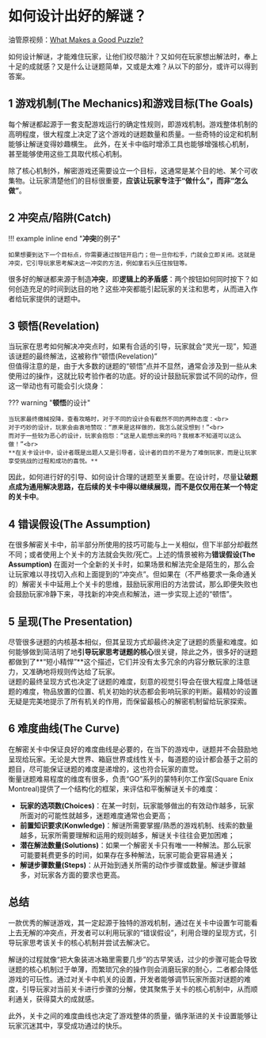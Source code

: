 # 如何设计出好的解谜？

油管原视频：[What Makes a Good Puzzle?](https://www.youtube.com/watch?v=zsjC6fa_YBg)

如何设计解谜，才能难住玩家，让他们绞尽脑汁？又如何在玩家想出解法时，奉上十足的成就感？又是什么让谜题简单，又或是太难？从以下的部分，或许可以得到答案。

## **1 游戏机制(The Mechanics)和游戏目标(The Goals)**

每个解谜都起源于一套支配游戏运行的确定性规则，即游戏机制。游戏整体机制的高明程度，很大程度上决定了这个游戏的谜题数量和质量。一些奇特的设定和机制能够让解谜变得妙趣横生。
此外，在关卡中临时增添工具也能够增强核心机制，甚至能够使用这些工具取代核心机制。<br>

除了核心机制外，解密游戏还需要设立一个目标，这通常是某个目的地、某个可收集物。让玩家清楚他们的目标很重要，**应该让玩家专注于“做什么”，而非“怎么做”**。

## **2 冲突点/陷阱(Catch)**

!!! example inline end "**冲突**的例子"

    如果想要到达下一个目标点，你需要通过按钮开启门；但一旦你松手，门就会立即关闭。这就是冲突，它引导玩家思考解决这一冲突的方法，例如拿石头压住按钮等。

很多好的解谜都来源于制造**冲突**，即**逻辑上的矛盾感**：两个按钮如何同时按下？如何创造充足的时间到达目的地？这些冲突都能引起玩家的关注和思考，从而进入作者给玩家提供的谜题中。

## **3 顿悟(Revelation)**

当玩家在思考如何解决冲突点时，如果有合适的引导，玩家就会“灵光一现”，知道该谜题的最终解法，这被称作“顿悟(Revelation)”<br>
但值得注意的是，由于大多数的谜题的“顿悟”点并不显然，通常会涉及到一些从未使用过的操作，这就比较考验作者的功底。好的设计鼓励玩家尝试不同的动作，但这一举动也有可能会引火烧身：

??? warning "**顿悟**的设计"

    当玩家最终缴械投降，查看攻略时，对于不同的设计会有截然不同的两种态度：<br>
    对于巧妙的设计，玩家会由衷地赞叹：“原来是这样做的，我怎么就没想到！”<br>
    而对于一些较为恶心的设计，玩家会抱怨：“这是人能想出来的吗？我根本不知道可以这么做！”<br>
    **在关卡设计中，设计者既是出题人又是引导者，设计者的目的不是为了难倒玩家，而是让玩家享受挑战的过程和成功的喜悦。**

因此，如何进行好的引导、如何设计合理的谜题至关重要。在设计时，尽量**让破题点成为通用解决思路，在后续的关卡中得以继续展现，而不是仅仅用在某一个特定的关卡中**。

## **4 错误假设(The Assumption)**

在很多解密关卡中，前半部分所使用的技巧可能与上一关相似，但下半部分却截然不同；或者使用上个关卡的方法就会失败/死亡。上述的情景被称为**错误假设(The Assumption)**
在面对一个全新的关卡时，如果场景和解法完全是陌生的，那么会让玩家难以寻找切入点和上面提到的“冲突点”。但如果在（不严格要求一条命通关的）解密关卡中延用上个关卡的思维，鼓励玩家用旧的方法尝试，那么即便失败也会鼓励玩家冷静下来，寻找新的冲突点和解法，进一步实现上述的“顿悟”。

## **5 呈现(The Presentation)**

尽管很多谜题的内核基本相似，但其呈现方式却最终决定了谜题的质量和难度。如何能够做到简洁明了地**引导玩家思考谜题的核心**很关键，除此之外，很多好的谜题都做到了**“短小精悍”**这个描述，它们并没有太多冗余的内容分散玩家的注意力，又准确地将规则传达给了玩家。<br>
谜题的最终呈现方式也决定了谜题的难度，刻意的视觉引导会在很大程度上降低谜题的难度，物品放置的位置、机关初始的状态都会影响玩家的判断。最精妙的设置无疑是完美地提示了所有机关的作用，而保留最核心的解密机制留给玩家探索。

## **6 难度曲线(The Curve)**

在解密关卡中保证良好的难度曲线是必要的，在当下的游戏中，谜题并不会鼓励地呈现给玩家。无论是大世界、箱庭世界或线性关卡，每道题的设计都会基于之前的题目，尽可能保证谜题的难度是递增的，这也符合玩家的直觉。<br>
衡量谜题难易程度的维度有很多，负责“GO”系列的蒙特利尔工作室(Square Enix Montreal)提供了一个结构化的框架，来评估和平衡解谜关卡的难度：

- **玩家的选项数(Choices)**：在某一时刻，玩家能够做出的有效动作越多，玩家所面对的可能性就越多，迷题难度通常也会更高；
- **前置知识要求(Konwledge)**：解谜所需要掌握/熟悉的游戏机制、线索的数量越多，玩家所需要理解和运用的规则越多，解谜关卡往往会更加困难；
- **潜在解法数量(Solutions)**：如果一个解密关卡只有唯一一种解法。那么玩家可能要耗费更多的时间，如果存在多种解法，玩家可能会更容易通关；
- **解谜步骤数量(Steps)**：从开始到通关所需的动作步骤或数量。解谜步骤越多，对玩家各方面的要求也更高。

## **总结**

一款优秀的解谜游戏，其一定起源于独特的游戏机制，通过在关卡中设置乍可能看上去无解的冲突点，开发者可以利用玩家的“错误假设”，利用合理的呈现方式，引导玩家思考该关卡的核心机制并尝试去解决它。<br>

解谜的过程就像“把大象装进冰箱里需要几步”的古早笑话，过少的步骤可能会导致谜题的核心机制过于单薄，而繁琐冗余的操作则会消磨玩家的耐心，二者都会降低游戏的可玩性。通过对关卡中机关的设置，开发者能够调节玩家所面对谜题的难度，引导玩家对当前关卡进行步骤的分解，使其聚焦于关卡的核心机制中，从而顺利通关，获得莫大的成就感。<br>

此外，关卡之间的难度曲线也决定了游戏整体的质量，循序渐进的关卡设置能够让玩家沉迷其中，享受成功通过的快乐。
